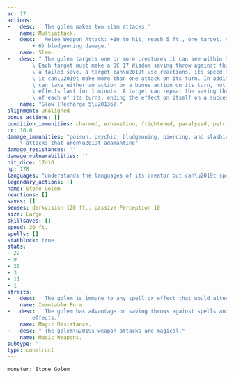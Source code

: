 ```yaml
---
ac: 17
actions:
-   desc: ' The golem makes two slam attacks.'
    name: Multiattack.
-   desc: ' Melee Weapon Attack: +10 to hit, reach 5 ft., one target. Hit: 19 (3d8
        + 6) bludgeoning damage.'
    name: Slam.
-   desc: " The golem targets one or more creatures it can see within 10 feet of it.\
        \ Each target must make a DC 17 Wisdom saving throw against this magic. On\
        \ a failed save, a target can\u2019t use reactions, its speed is halved, and\
        \ it can\u2019t make more than one attack on its turn. In addition, the target\
        \ can take either an action or a bonus action on its turn, not both. These\
        \ effects last for 1 minute. A target can repeat the saving throw at the end\
        \ of each of its turns, ending the effect on itself on a success."
    name: "Slow (Recharge 5\u20136)."
alignment: unaligned
bonus_actions: []
condition_immunities: charmed, exhaustion, frightened, paralyzed, petrified, poisoned
cr: 10.0
damage_immunities: "poison, psychic; bludgeoning, piercing, and slashing from nonmagical\
    \ attacks that aren\u2019t adamantine"
damage_resistances: ''
damage_vulnerabilities: ''
hit_dice: 17d10
hp: 178
languages: "understands the languages of its creator but can\u2019t speak"
legendary_actions: []
name: Stone Golem
reactions: []
saves: []
senses: darkvision 120 ft., passive Perception 10
size: Large
skillsaves: []
speed: 30 ft.
spells: []
statblock: true
stats:
- 22
- 9
- 20
- 3
- 11
- 1
straits:
-   desc: ' The golem is immune to any spell or effect that would alter its form.'
    name: Immutable Form.
-   desc: ' The golem has advantage on saving throws against spells and other magical
        effects.'
    name: Magic Resistance.
-   desc: " The golem\u2019s weapon attacks are magical."
    name: Magic Weapons.
subtype: ''
type: construct
---
```

```statblock
monster: Stone Golem
```